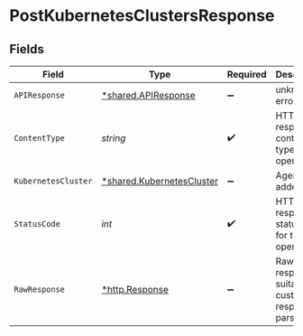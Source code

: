 # PostKubernetesClustersResponse


## Fields

| Field                                                                        | Type                                                                         | Required                                                                     | Description                                                                  |
| ---------------------------------------------------------------------------- | ---------------------------------------------------------------------------- | ---------------------------------------------------------------------------- | ---------------------------------------------------------------------------- |
| `APIResponse`                                                                | [*shared.APIResponse](../../../pkg/models/shared/apiresponse.md)             | :heavy_minus_sign:                                                           | unknown error                                                                |
| `ContentType`                                                                | *string*                                                                     | :heavy_check_mark:                                                           | HTTP response content type for this operation                                |
| `KubernetesCluster`                                                          | [*shared.KubernetesCluster](../../../pkg/models/shared/kubernetescluster.md) | :heavy_minus_sign:                                                           | Agent was added.                                                             |
| `StatusCode`                                                                 | *int*                                                                        | :heavy_check_mark:                                                           | HTTP response status code for this operation                                 |
| `RawResponse`                                                                | [*http.Response](https://pkg.go.dev/net/http#Response)                       | :heavy_minus_sign:                                                           | Raw HTTP response; suitable for custom response parsing                      |